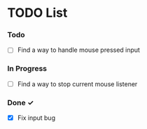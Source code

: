 # TODO List

### Todo

- [ ] Find a way to handle mouse pressed input

### In Progress

- [ ] Find a way to stop current mouse listener

### Done ✓

- [x] Fix input bug
